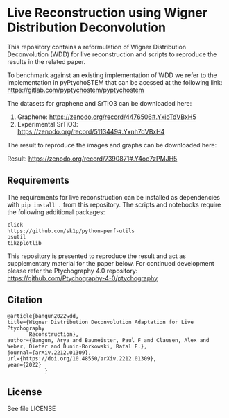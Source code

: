 # Live Reconstruction using Wigner Distribution Deconvolution
This repository contains a reformulation of Wigner Distribution Deconvolution (WDD) for live reconstruction and scripts
to reproduce the results in the related paper.

To benchmark against an existing implementation of WDD we refer to the implementation in pyPtychoSTEM that can be acessed at the following link: https://gitlab.com/pyptychostem/pyptychostem

The datasets for graphene and SrTiO3 can be downloaded here:
1. Graphene: https://zenodo.org/record/4476506#.YxioTdVBxH5
2. Experimental SrTiO3: https://zenodo.org/record/5113449#.Yxnh7dVBxH4

The result to reproduce the images and graphs can be downloaded here:

Result: https://zenodo.org/record/7390871#.Y4oe7zPMJH5

## Requirements

The requirements for live reconstruction can be installed as dependencies with ```pip install .``` from this repository.
The scripts and notebooks require the following additional packages:

```
click
https://github.com/sk1p/python-perf-utils
psutil
tikzplotlib
```


This repository is presented to reproduce the result and act as supplementary material for the paper below. For continued development please refer the Ptychography 4.0 repository: https://github.com/Ptychography-4-0/ptychography

## Citation
```
@article{bangun2022wdd,
title={Wigner Distribution Deconvolution Adaptation for Live Ptychography
       Reconstruction},
author={Bangun, Arya and Baumeister, Paul F and Clausen, Alex and Weber, Dieter and Dunin-Borkowski, Rafal E.},
journal={arXiv.2212.01309},
url={https://doi.org/10.48550/arXiv.2212.01309},
year={2022}
            }
```
## License


See file LICENSE

